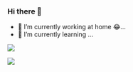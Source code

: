 <!-- 
  **alphawq/alphawq** is a ✨ _special_ ✨ repository because its `README.md` (this file) appears on your GitHub profile.

  Here are some ideas to get you started:

  - 🔭 I’m currently working on ...
  - 🌱 I’m currently learning ...
  - 👯 I’m looking to collaborate on ...
  - 🤔 I’m looking for help with ...
  - 💬 Ask me about ...
  - 📫 How to reach me: ...
  - 😄 Pronouns: ...
  - ⚡ Fun fact: ...
-->
### Hi there 👋

 - 🔭 I’m currently working at home 😂...
 - 🌱 I’m currently learning ...


![](https://github-readme-stats.vercel.app/api?username=alphawq&show_icons=true&icon_color=42b983&text_color=24292e&bg_color=ffffff&hide_title=true)

![](https://github-readme-stats.vercel.app/api/top-langs/?username=alphawq)
